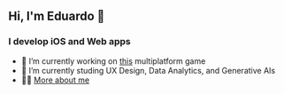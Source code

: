 ## Hi, I'm Eduardo 👋

### I develop iOS and Web apps

- 🔭 I’m currently working on [this](https://github.com/edumtto/20Hints) multiplatform game
- 🌱 I’m currently studing UX Design, Data Analytics, and Generative AIs
- 👨‍💻 [More about me](https://eddietech.me)
  
<!--
**edumtto/edumtto** is a ✨ _special_ ✨ repository because its `README.md` (this file) appears on your GitHub profile.

Here are some ideas to get you started:

- 🔭 I’m currently working on ...
- 🌱 I’m currently learning ...
- 👯 I’m looking to collaborate on ...
- 🤔 I’m looking for help with ...
- 💬 Ask me about ...
- 📫 How to reach me: ...
- 😄 Pronouns: ...
- ⚡ Fun fact: ...
-->
